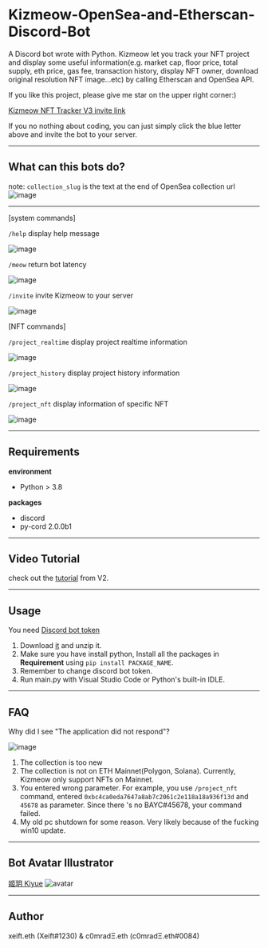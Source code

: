# Kizmeow-OpenSea-and-Etherscan-Discord-Bot

A Discord bot wrote with Python. Kizmeow let you track your NFT project and display some useful information(e.g. market cap, floor price, total supply, eth price, gas fee, transaction history, display NFT owner, download original resolution NFT image...etc) by calling Etherscan and OpenSea API.

If you like this project, please give me star on the upper right corner:)

[Kizmeow NFT Tracker V3 invite link](https://discord.com/api/oauth2/authorize?client_id=923512417907015693&permissions=277025508352&scope=applications.commands%20bot)

If you no nothing about coding, you can just simply click the blue letter above and invite the bot to your server.

-------------------------------------------------------------------------------------------------------------------------------------------------

What can this bots do?
-----------------

note: `collection_slug` is the text at the end of OpenSea collection url
![image](https://user-images.githubusercontent.com/80938768/155941533-a9e86c86-54e5-4708-b1fe-0b05ca48033c.png)

-------------------------------------------------------------------------------------------------------------------------------------------------

\[system commands]

`/help` display help message

![image](https://user-images.githubusercontent.com/80938768/164337448-46de8952-c06c-444d-87a0-414273be0d44.png)

`/meow` return bot latency

![image](https://user-images.githubusercontent.com/80938768/164338206-20e35442-ce34-4d24-aa86-2d8e934e938f.png)

`/invite` invite Kizmeow to your server

![image](https://user-images.githubusercontent.com/80938768/164338268-dd8b3a89-04c6-473b-8103-f5b12d4e4f39.png)

\[NFT commands] 

`/project_realtime` display project realtime information

![image](https://user-images.githubusercontent.com/80938768/164338371-d34321e9-f0f1-4958-a3ad-3c6e93dbbf6e.png)

`/project_history` display project history information

![image](https://user-images.githubusercontent.com/80938768/164338500-c11125c9-45d9-4e39-899f-d3e0bf323282.png)

`/project_nft` display information of specific NFT

![image](https://user-images.githubusercontent.com/80938768/164338606-84142664-055a-4231-af88-a82e7598a266.png)

-------------------------------------------------------------------------------------------------------------------------------------------------

Requirements
-----------------
**environment**

+ Python > 3.8

**packages**

+ discord
+ py-cord 2.0.0b1

-------------------------------------------------------------------------------------------------------------------------------------------------

Video Tutorial
-----------------

check out the [tutorial](https://www.youtube.com/watch?v=WFP9LdiB8yk) from V2.

-------------------------------------------------------------------------------------------------------------------------------------------------

Usage
-----------------
You need [Discord bot token](https://discord.com/developers/applications)

1. Download [it](https://github.com/Xeift/Kizmeow-OpenSea-and-Etherscan-Discord-Bot/archive/refs/heads/main.zip) and unzip it.
2. Make sure you have install python, Install all the packages in **Requirement** using `pip install PACKAGE_NAME`.
3. Remember to change discord bot token.
4. Run main.py with Visual Studio Code or Python's built-in IDLE.

-------------------------------------------------------------------------------------------------------------------------------------------------

FAQ
-----------------
Why did I see "The application did not respond"?

![image](https://user-images.githubusercontent.com/80938768/174103309-8c31a358-8078-40bb-b0b2-7b19b6509548.png)

1. The collection is too new
2. The collection is not on ETH Mainnet(Polygon, Solana). Currently, Kizmeow only support NFTs on Mainnet.
3. You entered wrong parameter. For example, you use `/project_nft` command, entered `0xbc4ca0eda7647a8ab7c2061c2e118a18a936f13d` and `45678` as parameter. Since there 's no BAYC#45678, your command failed.
4. My old pc shutdown for some reason. Very likely because of the fucking win10 update.
-------------------------------------------------------------------------------------------------------------------------------------------------


Bot Avatar Illustrator
-----------------
[姬玥 Kiyue](https://www.facebook.com/profile.php?id=100026170072950)
![avatar](https://user-images.githubusercontent.com/80938768/146544100-315cdd44-7461-441b-a3dd-d3ee653b145a.png)

-------------------------------------------------------------------------------------------------------------------------------------------------

Author
-----------------

xeift.eth (Xeift#1230) & c0mradΞ.eth (c0mradΞ.eth#0084)
